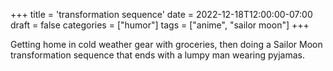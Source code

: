 +++
title = 'transformation sequence'
date = 2022-12-18T12:00:00-07:00
draft = false
categories = ["humor"]
tags = ["anime", "sailor moon"]
+++

Getting home in cold weather gear with groceries, then doing a Sailor Moon transformation sequence that ends with a lumpy man wearing pyjamas.